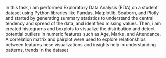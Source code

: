 In this task, i am  performed Exploratory Data Analysis (EDA) on a student dataset using Python libraries like Pandas, Matplotlib, Seaborn, and Plotly and started by generating summary statistics to understand the central tendency and spread of the data, and identified missing values. Then, i am  created histograms and boxplots to visualize the distribution and detect potential outliers in numeric features such as Age, Marks, and Attendance. A correlation matrix and pairplot were used to explore relationships between features.hese visualizations and insights help in understanding patterns, trends in the dataset

